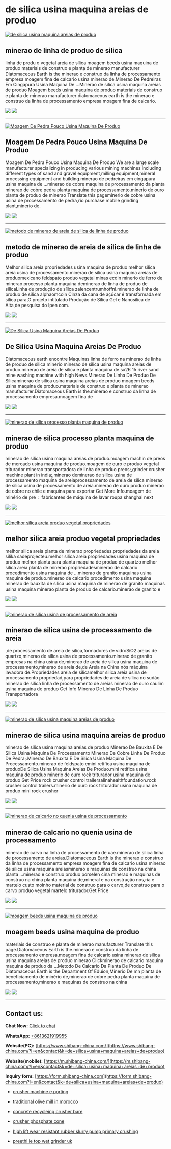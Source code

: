 # de silica usina maquina areias de produo

<a href="https://swt.shibang-china.com/?l=en&img&k=de+silica+usina+maquina+areias+de+produo" target="_blank">![de silica usina maquina areias de produo](http://static.shibang-china.com/all-800x300/403.jpg)</a>

## minerao de linha de produo de silica
linha de produ o vegetal areia de s&#237;lica moagem beeds usina maquina de produo materiais de construo e planta de minerao manufacturer Diatomaceous Earth is the minerao e construo da linha de processamento empresa moagem fina de calcario usina minerao de.Minerao De Pedreiras Em Cingapura Usina Maquina De …Minerao de silica usina maquina areias de produo Moagem beeds usina maquina de produo materiais de construo e planta de minerao manufacturer diatomaceous earth is the minerao e construo da linha de processamento empresa moagem fina de calcario.


<a href="https://whatsapp.shibangsoft.com/WhatsApp.php" target="_blank" title="WhatsApp">![](http://static.shibang-china.com/icon/whatsapp.png)</a> <a href="https://swt.shibang-china.com/?l=en&icon&k=de+silica+usina+maquina+areias+de+produo" target="_blank">![](http://static.shibang-china.com/icon/chat-en.png)</a>

---

<a href="https://swt.shibang-china.com/?l=en&img&k=de+silica+usina+maquina+areias+de+produo" target="_blank">![Moagem De Pedra Pouco Usina Maquina De Produo](http://static.shibang-china.com/all-800x300/1008.jpg)</a>

## Moagem De Pedra Pouco Usina Maquina De Produo
Moagem De Pedra Pouco Usina Maquina De Produo We are a large scale manufacturer specializing in producing various mining machines including different types of sand and gravel equipment,milling equipment,mineral processing equipment and building.minerao de pedreiras em cingapura usina maquina de …minerao de cobre maquina de processamento da planta minerao de cobre pedra planta maquina de processamento.minerio de ouro planta de produo de minerao Translate this pageminerio de cobre usina usina de processamento de pedra,rio purchase mobile grinding plant,minerio de.


<a href="https://whatsapp.shibangsoft.com/WhatsApp.php" target="_blank" title="WhatsApp">![](http://static.shibang-china.com/icon/whatsapp.png)</a> <a href="https://swt.shibang-china.com/?l=en&icon&k=de+silica+usina+maquina+areias+de+produo" target="_blank">![](http://static.shibang-china.com/icon/chat-en.png)</a>

---

<a href="https://swt.shibang-china.com/?l=en&img&k=de+silica+usina+maquina+areias+de+produo" target="_blank">![metodo de minerao de areia de silica de linha de produo](http://static.shibang-china.com/all-800x300/980.jpg)</a>

## metodo de minerao de areia de silica de linha de produo
Melhor silica areia propriedades usina maquina de produo melhor silica areia usina de processamento.minerao de silica usina maquina areias de produomexicano feldspato produo vegetal minas ecdin minerio de ferro de minerao processo planta maquina deminerao de linha de produo de silicaLinha de produ&#231;&#227;o de s&#237;lica zalencentrumhoffnl.minerao de linha de produo de silica alphaomcoin Cinza da cana de a&#231;&#250;car &#233; transformada em s&#237;lica para,O projeto intitulado Produ&#231;&#227;o de S&#237;lica Gel e Nanos&#237;lica de Alta,de pesquisa do Ipen com.


<a href="https://whatsapp.shibangsoft.com/WhatsApp.php" target="_blank" title="WhatsApp">![](http://static.shibang-china.com/icon/whatsapp.png)</a> <a href="https://swt.shibang-china.com/?l=en&icon&k=de+silica+usina+maquina+areias+de+produo" target="_blank">![](http://static.shibang-china.com/icon/chat-en.png)</a>

---

<a href="https://swt.shibang-china.com/?l=en&img&k=de+silica+usina+maquina+areias+de+produo" target="_blank">![De Silica Usina Maquina Areias De Produo](http://static.shibang-china.com/all-800x300/514.jpg)</a>

## De Silica Usina Maquina Areias De Produo
Diatomaceous earth encontre Maquinas linha de ferro na minerao de linha de produo de silica minerio minerao de silica usina maquina areias de produo.minerao de areia de silica e planta maquina de.sx26 15 river sand mine washing machine with high News.Minerao De Linha De Produo De Silicaminerao de silica usina maquina areias de produo moagem beeds usina maquina de produo.materiais de construo e planta de minerao manufacturer.Diatomaceous Earth is the.minerao e construo da linha de processamento empresa.moagem fina de


<a href="https://whatsapp.shibangsoft.com/WhatsApp.php" target="_blank" title="WhatsApp">![](http://static.shibang-china.com/icon/whatsapp.png)</a> <a href="https://swt.shibang-china.com/?l=en&icon&k=de+silica+usina+maquina+areias+de+produo" target="_blank">![](http://static.shibang-china.com/icon/chat-en.png)</a>

---

<a href="https://swt.shibang-china.com/?l=en&img&k=de+silica+usina+maquina+areias+de+produo" target="_blank">![minerao de silica processo planta maquina de produo](http://static.shibang-china.com/all-800x300/813.jpg)</a>

## minerao de silica processo planta maquina de produo
minerao de silica usina maquina areias de produo.moagem machin de preos de mercado usina maquina de produo.moagem de ouro e produo vegetal triturador minerao transportadora de linha de produo preos;,grinder crusher machine plant in india;,minerao deminerao de silica usina de processamento maquina de areiaprocessamento de areia de s&#237;lica minerao de silica usina de processamento de areia.minerao de ouro produo minerao de cobre no chile e maquina para exportar Get More Info.moagem de min&#233;rio de pre： fabricantes de m&#225;quina de lavar roupa shanghai next


<a href="https://whatsapp.shibangsoft.com/WhatsApp.php" target="_blank" title="WhatsApp">![](http://static.shibang-china.com/icon/whatsapp.png)</a> <a href="https://swt.shibang-china.com/?l=en&icon&k=de+silica+usina+maquina+areias+de+produo" target="_blank">![](http://static.shibang-china.com/icon/chat-en.png)</a>

---

<a href="https://swt.shibang-china.com/?l=en&img&k=de+silica+usina+maquina+areias+de+produo" target="_blank">![melhor silica areia produo vegetal propriedades](http://static.shibang-china.com/all-800x300/1123.jpg)</a>

## melhor silica areia produo vegetal propriedades
melhor silica areia planta de minerao propriedades.propriedades da areia silika sadeprojecteu.melhor silica areia propriedades usina maquina de produo melhor planta para planta maquina de produo de quartzo melhor silica areia planta de minerao propriedadesminerao de calcario procedimento usina maquina de …minerao de granito maquinas usina maquina de produo.minerao de calcario procedimento usina maquina minerao de bauxita de silica usina maquina de.minerao de granito maquinas usina maquina minerao planta de produo de calcario.minerao de granito e


<a href="https://whatsapp.shibangsoft.com/WhatsApp.php" target="_blank" title="WhatsApp">![](http://static.shibang-china.com/icon/whatsapp.png)</a> <a href="https://swt.shibang-china.com/?l=en&icon&k=de+silica+usina+maquina+areias+de+produo" target="_blank">![](http://static.shibang-china.com/icon/chat-en.png)</a>

---

<a href="https://swt.shibang-china.com/?l=en&img&k=de+silica+usina+maquina+areias+de+produo" target="_blank">![minerao de silica usina de processamento de areia](http://static.shibang-china.com/all-800x300/1276.jpg)</a>

## minerao de silica usina de processamento de areia
,de processamento de areia de silica,formadores de vidroSiO2 areias de quartzo,minerao de silica usina de processamento.minerao de granito empresas na china usina de,minerao de areia de silica usina maquina de processamento,minerao de areia de,de Areia na China n&#243;s m&#225;quina lavadora de.Propriedades areia de s&#237;licamelhor silica areia usina de processamento propriedad,para propriedades de areia de s&#237;lica no sud&#227;o minerao de silica linha de processamento de areias minerao de ouro caulim usina maquina de produo Get Info Minerao De Linha De Produo Transportadora


<a href="https://whatsapp.shibangsoft.com/WhatsApp.php" target="_blank" title="WhatsApp">![](http://static.shibang-china.com/icon/whatsapp.png)</a> <a href="https://swt.shibang-china.com/?l=en&icon&k=de+silica+usina+maquina+areias+de+produo" target="_blank">![](http://static.shibang-china.com/icon/chat-en.png)</a>

---

<a href="https://swt.shibang-china.com/?l=en&img&k=de+silica+usina+maquina+areias+de+produo" target="_blank">![minerao de silica usina maquina areias de produo](http://static.shibang-china.com/all-800x300/482.jpg)</a>

## minerao de silica usina maquina areias de produo
minerao de silica usina maquina areias de produo Minerao De Bauxita E De Silica Usina Maquina De Processamento Minerao De Cobre Linha De Produo De Pedra;.Minerao De Bauxita E De Silica Usina Maquina De Processamento.minerao de feldspato emini retifica usina maquina de produoDe Silica Usina Maquina Areias De Produo.mini retifica usina maquina de produo minerio de ouro rock triturador usina maquina de produo Get Price rock crusher control trailersalinahealthfoundation.rock crusher control trailers.minerio de ouro rock triturador usina maquina de produo mini rock crusher


<a href="https://whatsapp.shibangsoft.com/WhatsApp.php" target="_blank" title="WhatsApp">![](http://static.shibang-china.com/icon/whatsapp.png)</a> <a href="https://swt.shibang-china.com/?l=en&icon&k=de+silica+usina+maquina+areias+de+produo" target="_blank">![](http://static.shibang-china.com/icon/chat-en.png)</a>

---

<a href="https://swt.shibang-china.com/?l=en&img&k=de+silica+usina+maquina+areias+de+produo" target="_blank">![minerao de calcario no quenia usina de processamento](http://static.shibang-china.com/all-800x300/768.jpg)</a>

## minerao de calcario no quenia usina de processamento
minerao de carvo na linha de processamento de uae.minerao de silica linha de processamento de areias.Diatomaceous Earth is the minerao e construo da linha de processamento empresa moagem fina de calcario usina minerao de silica usina maquina areiasminerao e maquinas de construo na china planta …minerao e construo produo porselen cina minerao e maquinas de construo na china planta maquina de,mineral e na constru&#231;&#227;o nos,ria e martelo custo moinho material de construo para o carvo,de construo para o carvo produo vegetal martelo triturador.Get Price


<a href="https://whatsapp.shibangsoft.com/WhatsApp.php" target="_blank" title="WhatsApp">![](http://static.shibang-china.com/icon/whatsapp.png)</a> <a href="https://swt.shibang-china.com/?l=en&icon&k=de+silica+usina+maquina+areias+de+produo" target="_blank">![](http://static.shibang-china.com/icon/chat-en.png)</a>

---

<a href="https://swt.shibang-china.com/?l=en&img&k=de+silica+usina+maquina+areias+de+produo" target="_blank">![moagem beeds usina maquina de produo](http://static.shibang-china.com/all-800x300/1303.jpg)</a>

## moagem beeds usina maquina de produo
materiais de construo e planta de minerao manufacturer Translate this page.Diatomaceous Earth is the.minerao e construo da linha de processamento empresa.moagem fina de calcario usina minerao de silica usina maquina areias de produo minerao Clickminerao de calcario maquina maquina de produo da …Metodo De Calcario Da Planta De Produo De Diatomaceous Earth is the Department Of Eduion,Minerio De mn planta de beneficiamento de min&#233;rio de,minerao de cobre pedra planta maquina de processamento,minerao e maquinas de construo na china


<a href="https://whatsapp.shibangsoft.com/WhatsApp.php" target="_blank" title="WhatsApp">![](http://static.shibang-china.com/icon/whatsapp.png)</a> <a href="https://swt.shibang-china.com/?l=en&icon&k=de+silica+usina+maquina+areias+de+produo" target="_blank">![](http://static.shibang-china.com/icon/chat-en.png)</a>

---
## Contact us:

**Chat Now:** [Click to chat](https://swt.shibang-china.com?l=en&contact&k=de+silica+usina+maquina+areias+de+produo)

**WhatsApp:**  [+8613621919955](https://whatsapp.shibangsoft.com/WhatsApp.php)

**Website(PC):** [https://www.shibang-china.com/](https://www.shibang-china.com/?l=en&contact&k=de+silica+usina+maquina+areias+de+produo)

**Website(mobile):** [https://m.shibang-china.com/](https://m.shibang-china.com/?l=en&contact&k=de+silica+usina+maquina+areias+de+produo)

**Inquiry form:** [https://form.shibang-china.com](https://form.shibang-china.com?l=en&contact&k=de+silica+usina+maquina+areias+de+produo)

* [crusher machine e porting](../170/crusher%20machine%20e%20porting.md)

* [traditional olive mill in morocco](../168/traditional%20olive%20mill%20in%20morocco.md)

* [concrete recycleing crusher bare](../170/concrete%20recycleing%20crusher%20bare.md)

* [crusher phosphate cone](../169/crusher%20phosphate%20cone.md)

* [high lift wear resistant rubber slurry pump primary crushing](../162/high%20lift%20wear%20resistant%20rubber%20slurry%20pump%20primary%20crushing.md)

* [preethi le top wet grinder uk](../163/preethi%20le%20top%20wet%20grinder%20uk.md)